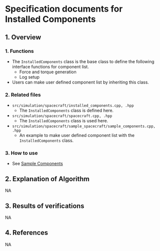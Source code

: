 # Specification documents for Installed Components

## 1.  Overview

### 1. Functions
- The `InstalledComponents` class is the base class to define the following interface functions for component list.
  - Force and torque generation
  - Log setup
- Users can make user defined component list by inheriting this class.

### 2. Related files
- `src/simulation/spacecraft/installed_components.cpp, .hpp`
  - The `InstalledComponents` class is defined here.
- `src/simulation/spacecraft/spacecraft.cpp, .hpp`
  - The `InstalledComponents` class is used here.
- `src/simulation/spacecraft/sample_spacecraft/sample_components.cpp, .hpp`
  - An example to make user defined component list with the `InstalledComponents` class.

### 3. How to use
- See [Sample Components](./Spec_SampleComponents.md)

## 2. Explanation of Algorithm
NA

## 3. Results of verifications
NA

## 4. References
NA
